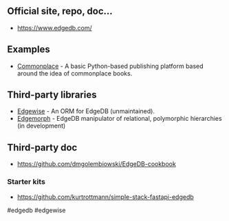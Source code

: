 ## Official site, repo, doc...

- <https://www.edgedb.com/>


## Examples

- [Commonplace](https://github.com/ambv/commonplace.git) - A basic Python-based publishing platform based around the idea of commonplace books.

## Third-party libraries

- [Edgewise](https://github.com/agritheory/edgewise) - An ORM for EdgeDB (unmaintained).
- [Edgemorph](https://github.com/dmgolembiowski/edgemorph) - EdgeDB manipulator of relational, polymorphic hierarchies (in development)

## Third-party doc

- https://github.com/dmgolembiowski/EdgeDB-cookbook

### Starter kits

- https://github.com/kurtrottmann/simple-stack-fastapi-edgedb

<!-- Keywords -->
#edgedb #edgewise
<!-- /Keywords -->

